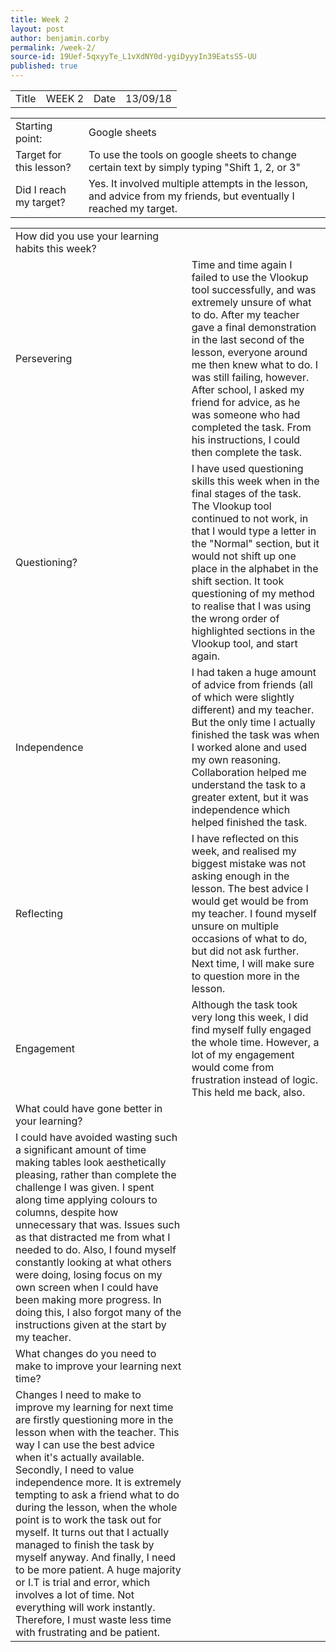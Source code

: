 ```yaml
---
title: Week 2
layout: post
author: benjamin.corby
permalink: /week-2/
source-id: 19Uef-5qxyyTe_L1vXdNY0d-ygiDyyyIn39EatsS5-UU
published: true
---
```

<table>
  <tr>
    <td>Title</td>
    <td>WEEK 2</td>
    <td>Date</td>
    <td>13/09/18</td>
  </tr>
</table>


<table>
  <tr>
    <td>Starting point:</td>
    <td>Google sheets</td>
  </tr>
  <tr>
    <td>Target for this lesson?</td>
    <td>To use the tools on google sheets to change certain text by simply typing "Shift 1, 2, or 3"</td>
  </tr>
  <tr>
    <td>Did I reach my target? </td>
    <td>Yes. It involved multiple attempts in the lesson, and advice from my friends, but eventually I reached my target.</td>
  </tr>
</table>


<table>
  <tr>
    <td>How did you use your learning habits this week?</td>
    <td></td>
  </tr>
  <tr>
    <td>Persevering</td>
    <td>Time and time again I failed to use the Vlookup tool successfully, and was extremely unsure of what to do. After my teacher gave a final demonstration in the last second of the lesson, everyone around me then knew what to do. I was still failing, however. After school, I asked my friend for advice, as he was someone who had completed the task. From his instructions, I could then complete the task.</td>
  </tr>
  <tr>
    <td>Questioning?</td>
    <td>I have used questioning skills this week when in the final stages of the task. The Vlookup tool continued to not work, in that I would type a letter in the "Normal" section, but it would not shift up one place in the alphabet in the shift section. It took questioning of my method to realise that I was using the wrong order of highlighted sections in the Vlookup tool, and start again.</td>
  </tr>
  <tr>
    <td>Independence</td>
    <td>I had taken a huge amount of advice from friends (all of which were slightly different) and my teacher. But the only time I actually finished the task was when I worked alone and used my own reasoning. Collaboration helped me understand the task to a greater extent, but it was independence which helped finished the task.</td>
  </tr>
  <tr>
    <td>Reflecting</td>
    <td>I have reflected on this week, and realised my biggest mistake was not asking enough in the lesson. The best advice I would get would be from my teacher. I found myself unsure on multiple occasions of what to do, but did not ask further. Next time, I will make sure to question more in the lesson.</td>
  </tr>
  <tr>
    <td>Engagement</td>
    <td>Although the task took very long this week, I did find myself fully engaged the whole time. However, a lot of my engagement would come from frustration instead of logic. This held me back, also.</td>
  </tr>
  <tr>
    <td>What could have gone better in your learning?</td>
    <td></td>
  </tr>
  <tr>
    <td>I could have avoided wasting such a significant amount of time making tables look aesthetically pleasing, rather than complete the challenge I was given. I spent along time applying colours to columns, despite how unnecessary that was. Issues such as that distracted me from what I needed to do.
Also, I found myself constantly looking at what others were doing, losing focus on my own screen when I could have been making more progress. In doing this, I also forgot many of the instructions given at the start by my teacher.</td>
    <td></td>
  </tr>
  <tr>
    <td>What changes do you need to make to improve your learning next time?</td>
    <td></td>
  </tr>
  <tr>
    <td>Changes I need to make to improve my learning for next time are firstly questioning more in the lesson when with the teacher. This way I can use the best advice when it's actually available. Secondly, I need to value independence more. It is extremely tempting to ask a friend what to do during the lesson, when the whole point is to work the task out for myself. It turns out that I actually managed to finish the task by myself anyway. And finally, I need to be more patient. A huge majority or I.T is trial and error, which involves a lot of time. Not everything will work instantly. Therefore, I must waste less time with frustrating and be patient.</td>
    <td></td>
  </tr>
</table>


